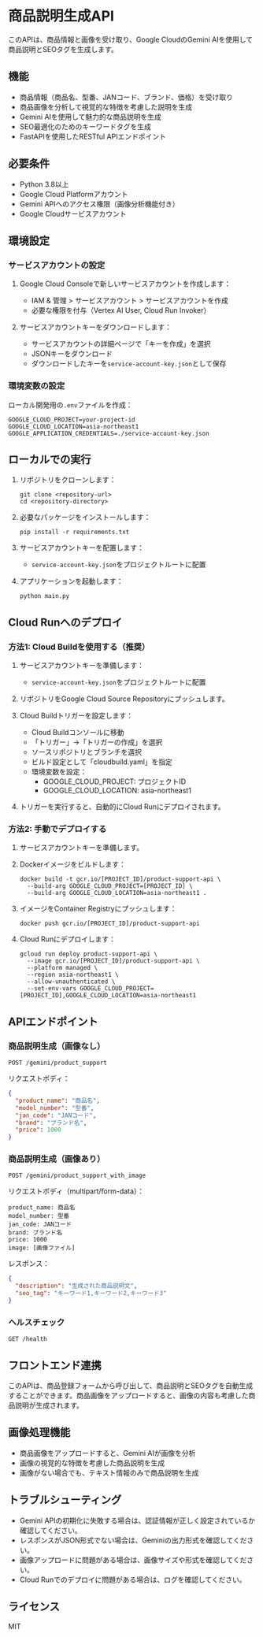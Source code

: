 # 商品説明生成API

このAPIは、商品情報と画像を受け取り、Google CloudのGemini AIを使用して商品説明とSEOタグを生成します。

## 機能

- 商品情報（商品名、型番、JANコード、ブランド、価格）を受け取り
- 商品画像を分析して視覚的な特徴を考慮した説明を生成
- Gemini AIを使用して魅力的な商品説明を生成
- SEO最適化のためのキーワードタグを生成
- FastAPIを使用したRESTful APIエンドポイント

## 必要条件

- Python 3.8以上
- Google Cloud Platformアカウント
- Gemini APIへのアクセス権限（画像分析機能付き）
- Google Cloudサービスアカウント

## 環境設定

### サービスアカウントの設定

1. Google Cloud Consoleで新しいサービスアカウントを作成します：
   - IAM & 管理 > サービスアカウント > サービスアカウントを作成
   - 必要な権限を付与（Vertex AI User, Cloud Run Invoker）

2. サービスアカウントキーをダウンロードします：
   - サービスアカウントの詳細ページで「キーを作成」を選択
   - JSONキーをダウンロード
   - ダウンロードしたキーを`service-account-key.json`として保存

### 環境変数の設定

ローカル開発用の`.env`ファイルを作成：
```
GOOGLE_CLOUD_PROJECT=your-project-id
GOOGLE_CLOUD_LOCATION=asia-northeast1
GOOGLE_APPLICATION_CREDENTIALS=./service-account-key.json
```

## ローカルでの実行

1. リポジトリをクローンします：
   ```
   git clone <repository-url>
   cd <repository-directory>
   ```

2. 必要なパッケージをインストールします：
   ```
   pip install -r requirements.txt
   ```

3. サービスアカウントキーを配置します：
   - `service-account-key.json`をプロジェクトルートに配置

4. アプリケーションを起動します：
   ```
   python main.py
   ```

## Cloud Runへのデプロイ

### 方法1: Cloud Buildを使用する（推奨）

1. サービスアカウントキーを準備します：
   - `service-account-key.json`をプロジェクトルートに配置

2. リポジトリをGoogle Cloud Source Repositoryにプッシュします。

3. Cloud Buildトリガーを設定します：
   - Cloud Buildコンソールに移動
   - 「トリガー」→「トリガーの作成」を選択
   - ソースリポジトリとブランチを選択
   - ビルド設定として「cloudbuild.yaml」を指定
   - 環境変数を設定：
     - GOOGLE_CLOUD_PROJECT: プロジェクトID
     - GOOGLE_CLOUD_LOCATION: asia-northeast1

4. トリガーを実行すると、自動的にCloud Runにデプロイされます。

### 方法2: 手動でデプロイする

1. サービスアカウントキーを準備します。

2. Dockerイメージをビルドします：
   ```
   docker build -t gcr.io/[PROJECT_ID]/product-support-api \
     --build-arg GOOGLE_CLOUD_PROJECT=[PROJECT_ID] \
     --build-arg GOOGLE_CLOUD_LOCATION=asia-northeast1 .
   ```

3. イメージをContainer Registryにプッシュします：
   ```
   docker push gcr.io/[PROJECT_ID]/product-support-api
   ```

4. Cloud Runにデプロイします：
   ```
   gcloud run deploy product-support-api \
     --image gcr.io/[PROJECT_ID]/product-support-api \
     --platform managed \
     --region asia-northeast1 \
     --allow-unauthenticated \
     --set-env-vars GOOGLE_CLOUD_PROJECT=[PROJECT_ID],GOOGLE_CLOUD_LOCATION=asia-northeast1
   ```

## APIエンドポイント

### 商品説明生成（画像なし）

```
POST /gemini/product_support
```

リクエストボディ：
```json
{
  "product_name": "商品名",
  "model_number": "型番",
  "jan_code": "JANコード",
  "brand": "ブランド名",
  "price": 1000
}
```

### 商品説明生成（画像あり）

```
POST /gemini/product_support_with_image
```

リクエストボディ（multipart/form-data）：
```
product_name: 商品名
model_number: 型番
jan_code: JANコード
brand: ブランド名
price: 1000
image: [画像ファイル]
```

レスポンス：
```json
{
  "description": "生成された商品説明文",
  "seo_tag": "キーワード1,キーワード2,キーワード3"
}
```

### ヘルスチェック

```
GET /health
```

## フロントエンド連携

このAPIは、商品登録フォームから呼び出して、商品説明とSEOタグを自動生成することができます。商品画像をアップロードすると、画像の内容も考慮した商品説明が生成されます。

## 画像処理機能

- 商品画像をアップロードすると、Gemini AIが画像を分析
- 画像の視覚的な特徴を考慮した商品説明を生成
- 画像がない場合でも、テキスト情報のみで商品説明を生成

## トラブルシューティング

- Gemini APIの初期化に失敗する場合は、認証情報が正しく設定されているか確認してください。
- レスポンスがJSON形式でない場合は、Geminiの出力形式を確認してください。
- 画像アップロードに問題がある場合は、画像サイズや形式を確認してください。
- Cloud Runでのデプロイに問題がある場合は、ログを確認してください。

## ライセンス

MIT 